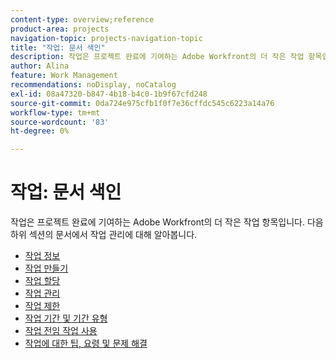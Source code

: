 ```yaml
---
content-type: overview;reference
product-area: projects
navigation-topic: projects-navigation-topic
title: "작업: 문서 색인"
description: 작업은 프로젝트 완료에 기여하는 Adobe Workfront의 더 작은 작업 항목입니다. 작업 관리에 대한 자세한 내용은 다음 문서를 참조하십시오.
author: Alina
feature: Work Management
recommendations: noDisplay, noCatalog
exl-id: 08a47320-b847-4b18-b4c0-1b9f67cfd248
source-git-commit: 0da724e975cfb1f0f7e36cffdc545c6223a14a76
workflow-type: tm+mt
source-wordcount: '83'
ht-degree: 0%

---
```


# 작업: 문서 색인

<!--Audited: 01/2024-->

작업은 프로젝트 완료에 기여하는 Adobe Workfront의 더 작은 작업 항목입니다. 다음 하위 섹션의 문서에서 작업 관리에 대해 알아봅니다.

* [작업 정보](../../manage-work/tasks/task-information/task-information.md)
* [작업 만들기](../../manage-work/tasks/create-tasks/create-tasks-overview-1.md)
* [작업 할당](../../manage-work/tasks/assign-tasks/assign-tasks-1.md)
* [작업 관리](../../manage-work/tasks/manage-tasks/manage-tasks.md)
* [작업 제한](../../manage-work/tasks/task-constraints/task-constraints.md)
* [작업 기간 및 기간 유형](../../manage-work/tasks/taskdurtn/task-duration-duration-type.md)
* [작업 전임 작업 사용](../../manage-work/tasks/use-prdcssrs/use-task-predecessors.md)
* [작업에 대한 팁, 요령 및 문제 해결](../../manage-work/tasks/tips-tricks-and-troubleshooting/tips-tricks-troubleshooting-tasks.md)
